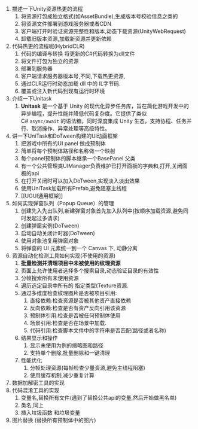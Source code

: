 1. 描述一下Unity资源热更的流程
	1. 将资源打包成独立格式(如AssetBundle),生成版本号校验信息之类的
	2. 将资源文件部署到游戏服务器或者CDN
	3. 客户端打开时验证资源完整性和版本,动态下载资源(UnityWebRequest)
	4. 卸载旧版本资源,加载新资源并更新依赖
2. 代码热更的流程呢(HybridCLR)
	1. 代码的编译与转换  将更新的C#代码转换为dll文件
	2. 将文件打包为独立的资源
	3. 部署到服务器
	4. 客户端请求服务器版本号,不同,下载热更资源,
	5. 通过CLR运行时动态加载 dll 中的 IL字节码.
	6. 覆盖或注入新代码到现有运行时环境
3. 介绍一下Unitask
	1. **Unitask** 是一个基于 Unity 的现代化异步任务库，旨在简化游戏开发中的异步编程，提升性能并降低代码复杂度。它提供了类似 C# `async/await` 的语法糖，同时深度集成 Unity 生态，支持协程、任务并行、取消操作、异常处理等高级特性。
4. 讲一下UniTask和DoTween构建的UI动画框架
	1. 把游戏中所有的UI panel 做成预制体
	2. 简单将每个预制体路径和名称做一个映射
	3. 每个panel预制体的脚本继承一个BasePanel 父类
	4. 有一个公共管理类UIManager负责维护已打开面板的字典和,打开,关闭面板的api
	5. 在打开关闭时可以加入DoTween,实现淡入淡出效果
	6. 使用UniTask加载所有Prefab,避免阻塞主线程
	7. [[UGUI通用框架]]
5. 如何实现弹窗队列（Popup Queue）的管理
	1. 创建先入先出队列,新建弹窗对象首先加入队列中(按顺序加载资源,避免同时发起过多请求)
	2. 创建弹窗实例(DoTween)
	3. 启动自动关闭计时器(DoTween)
	4. 使用对象池复用弹窗对象
	5. 将弹窗的 UI 元素统一到一个 Canvas 下, 动静分离
6. 资源自动化检测工具如何实现(不使用的资源)
	1. **批量检测并清理项目中未被使用的纹理资源**
	2. 页面上允许使用者选择多个搜索目录,动态验证目录的有效性
	3. 分帧搜索所有未使用资源
	4. 遍历选定目录中所有的 指定类型(Texture资源.
	5. 通过多维度检查纹理图片是否被项目引用:
		1. 直接依赖:检查资源是否被其他资产直接依赖
		2. 反向依赖:检查是否有资产反向引用该资源
		3. 预制体引用:检查是否被任何预制体使用
		4. 场景引用:检查是否在场景中加载.
		5. 代码引用:检查脚本文件中的字符串是否匹配(路径或者名称)
	6. 结果显示和操作
		1. 显示未使用为例的缩略图和路径
		2. 支持单个删除,批量删除和一键清理
	7. 性能优化
		1. 分帧处理资源(每帧检查少量资源,避免主线程阻塞)
		2. 使用缓存机制,减少重复计算
7. 数据加解密工具的实现
8. 代码混淆工具的实现
	1. 变量名,替换所有文件(遇到了替换公共api的变量,然后开始做黑名单)
	2. 类名,同上
	3. 插入垃圾函数 和垃圾变量  
9. 图片替换 (替换所有预制体中的图片)